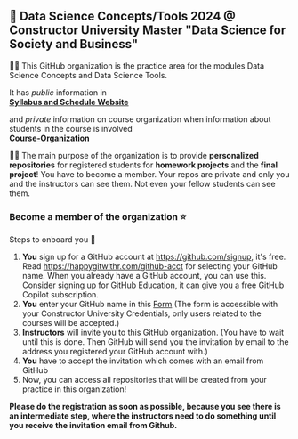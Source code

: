 ## 👋 Data Science Concepts/Tools 2024 @ Constructor University Master "Data Science for Society and Business"

🙋‍♀️
This GitHub organization is the practice area for the modules Data Science Concepts and Data Science Tools.   

It has *public* information in  
[**Syllabus and Schedule Website**](https://cu-f24-mdssb-01-concepts-tools.github.io/Website/)

and *private* information on course organization when information about students in the course is involved    
[**Course-Organization**](https://cu-f24-mdssb-01-concepts-tools.github.io/Course-Organization)

👩‍💻 
The main purpose of the organization is to provide **personalized repositories** for registered students for **homework projects** and the **final project**! You have to become a member. 
Your repos are private and only you and the instructors can see them. Not even your fellow students can see them. 


### Become a member of the organization ⭐

Steps to onboard you 👣 

1. **You** sign up for a GitHub account at https://github.com/signup, it's free. Read https://happygitwithr.com/github-acct for selecting your GitHub name. When you already have a GitHub account, you can use this. Consider signing up for GitHub Education, it can give you a free GitHub Copilot subscription. 
2. **You** enter your GitHub name in this [Form](https://forms.office.com/Pages/ResponsePage.aspx?id=PpeO9wtcuEq715iHyVqOvWY2_0g0xmdMnWy3R6Eqe89UN1NSSFNGQ0tWOFpYWVNFOEo4VzdVWTJaSi4u) (The form is accessible with your Constructor University Credentials, only users related to the courses will be accepted.)
3. **Instructors** will invite you to this GitHub organization. (You have to wait until this is done. Then GitHub will send you the invitation by email to the address you registered your GitHub account with.)
4. **You** have to accept the invitation which comes with an email from GitHub
5. Now, you can access all repositories that will be created from your practice in this organization!

**Please do the registration as soon as possible, because you see there is an intermediate step, where the instructors need to do something until you receive the invitation email from Github.**







